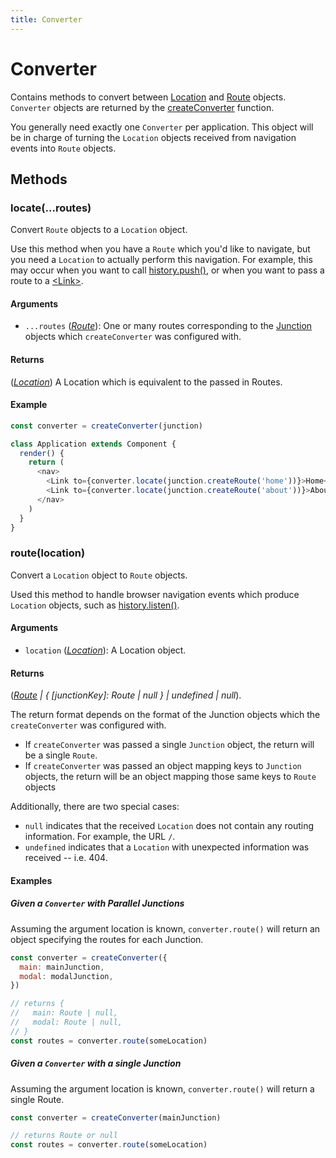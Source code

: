 ```yaml
---
title: Converter
---
```


# Converter

Contains methods to convert between [Location](Location.md) and [Route](Route.md) objects. `Converter` objects are returned by the [createConverter](createConverter.md) function. 

You generally need exactly one `Converter` per application. This object will be in charge of turning the `Location` objects received from navigation events into `Route` objects.

## Methods

### locate(...routes)

Convert `Route` objects to a `Location` object.

Use this method when you have a `Route` which you'd like to navigate, but you need a `Location` to actually perform this navigation. For example, this may occur when you want to call [history.push()](https://github.com/mjackson/history#navigation), or when you want to pass a route to a [&lt;Link&gt;](../../api/react-junctions/Link.md).

#### Arguments

* `...routes` (*[Route](Route.md)*): One or many routes corresponding to the [Junction](Junction.md) objects which `createConverter` was configured with.

#### Returns

(*[Location](Location.md)*) A Location which is equivalent to the passed in Routes.

#### Example

```js
const converter = createConverter(junction)

class Application extends Component {
  render() {
    return (
      <nav>
        <Link to={converter.locate(junction.createRoute('home'))}>Home</Link>
        <Link to={converter.locate(junction.createRoute('about'))}>About</Link>
      </nav>
    )
  }
}
```

### route(location)

Convert a `Location` object to `Route` objects.

Used this method to handle browser navigation events which produce `Location` objects, such as [history.listen()](https://github.com/mjackson/history#listening).

#### Arguments

* `location` (*[Location](Location.md)*): A Location object.

#### Returns

(*[Route](Route.md) | { [junctionKey]: Route | null } | undefined | null*).

The return format depends on the format of the Junction objects which the `createConverter` was configured with.

- If `createConverter` was passed a single `Junction` object, the return will be a single `Route`.
- If `createConverter` was passed an object mapping keys to `Junction` objects, the return will be an object mapping those same keys to `Route` objects

Additionally, there are two special cases:

- `null` indicates that the received `Location` does not contain any routing information. For example, the URL `/`.
- `undefined` indicates that a `Location` with unexpected information was received -- i.e. 404.

#### Examples

##### Given a `Converter` with Parallel Junctions

Assuming the argument location is known, `converter.route()` will return an object specifying the routes for each Junction.

```js
const converter = createConverter({
  main: mainJunction,
  modal: modalJunction,
})

// returns {
//   main: Route | null,
//   modal: Route | null,
// }
const routes = converter.route(someLocation)
```

##### Given a `Converter` with a single Junction

Assuming the argument location is known, `converter.route()` will return a single Route.

```js
const converter = createConverter(mainJunction)

// returns Route or null
const routes = converter.route(someLocation)
```
